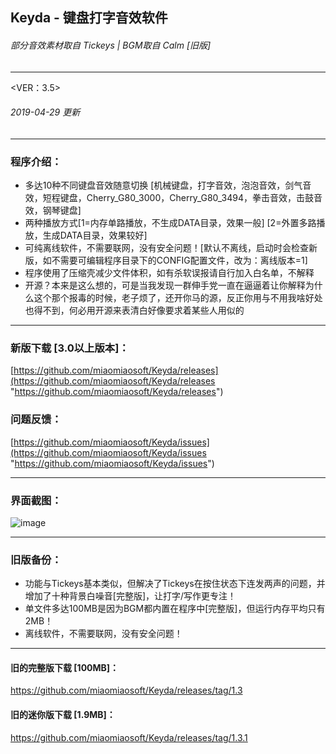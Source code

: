 ## Keyda - 键盘打字音效软件

###### 部分音效素材取自 Tickeys | BGM取自 Calm [旧版]
------------

<VER：3.5>

###### 2019-04-29 更新

------------

### 程序介绍：
- 多达10种不同键盘音效随意切换 [机械键盘，打字音效，泡泡音效，剑气音效，短程键盘，Cherry_G80_3000，Cherry_G80_3494，拳击音效，击鼓音效，钢琴键盘]
- 两种播放方式[1=内存单路播放，不生成DATA目录，效果一般] [2=外置多路播放，生成DATA目录，效果较好]
- 可纯离线软件，不需要联网，没有安全问题！[默认不离线，启动时会检查新版，如不需要可编辑程序目录下的CONFIG配置文件，改为：离线版本=1]
- 程序使用了压缩壳减少文件体积，如有杀软误报请自行加入白名单，不解释
- 开源？本来是这么想的，可是当我发现一群伸手党一直在逼逼着让你解释为什么这个那个报毒的时候，老子烦了，还开你马的源，反正你用与不用我啥好处也得不到，何必用开源来表清白好像要求着某些人用似的

------------

### 新版下载 [3.0以上版本]：
[https://github.com/miaomiaosoft/Keyda/releases](https://github.com/miaomiaosoft/Keyda/releases "https://github.com/miaomiaosoft/Keyda/releases")
### 问题反馈：
[https://github.com/miaomiaosoft/Keyda/issues](https://github.com/miaomiaosoft/Keyda/issues "https://github.com/miaomiaosoft/Keyda/issues")

------------

### 界面截图：
![image](https://raw.githubusercontent.com/miaomiaosoft/Keyda/master/images/AeroSnap%E6%88%AA%E5%9B%BE1.png)

------------

### 旧版备份： 

- 功能与Tickeys基本类似，但解决了Tickeys在按住状态下连发两声的问题，并增加了十种背景白噪音[完整版]，让打字/写作更专注！
- 单文件多达100MB是因为BGM都内置在程序中[完整版]，但运行内存平均只有2MB！
- 离线软件，不需要联网，没有安全问题！

------------

#### 旧的完整版下载 [100MB]： 
https://github.com/miaomiaosoft/Keyda/releases/tag/1.3

#### 旧的迷你版下载 [1.9MB]： 
https://github.com/miaomiaosoft/Keyda/releases/tag/1.3.1
